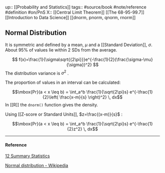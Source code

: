 up::  [[Probability and Statistics]]
tags:: #source/book #note/reference #definition #on/PnS 
X:: [[Central Limit Theorem]] [[The 68-95-99.7]] [[Introduction to Data Science]] [[dnorm, pnorm, qnorm, rnorm]]

## Normal Distribution

It is symmetric and defined by a mean, $\mu$ and a [[Standard Deviation]], $\sigma$. About 95% of values lie within 2 SDs from the average.

$$
f(x)=\frac{1}{\sigma\sqrt{{2\pi}}}e^{-\frac{1}{2}(\frac{\sigma-\mu}{\sigma})^2}
$$
The distribution variance is $\sigma^2$ .

The proportion of values in an interval can be calculated:

$$\mbox{Pr}(a < x \leq b) = \int_a^b \frac{1}{\sqrt{2\pi}s} e^{-\frac{1}{2}\left( \frac{x-m}{s} \right)^2} \, dx$$
In [[R]] the `dnorm()` function gives the density.

Using [[Z-score or Standard Units]], $z=\frac{(x-m)}{s}$ :

$$\mbox{Pr}(a < x \leq b) = \int_a^b \frac{1}{\sqrt{2\pi}s} e^{-\frac{1}{2}z^2} \, dx$$

---
#### Reference

[12 Summary Statistics](https://biscotty666.github.io/Data-Science-R-PH125x/docs/Pt12.html#the-normal-distribution)

[Normal distribution - Wikipedia](https://en.wikipedia.org/wiki/Normal_distribution)